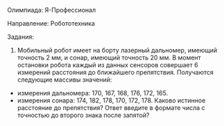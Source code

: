 Олимпиада: Я-Профессионал

Направление: Робототехника

Задания:

1) Мобильный робот имеет на борту лазерный дальномер, имеющий точность 2 мм, и сонар, имеющий точность 20 мм.
В момент остановки робота каждый из данных сенсоров совершает 6 измерений расстояния до ближайшего препятствия.
Получаются следующие массивы значений:
- измерения дальномера: 170, 167, 168, 176, 172, 165.
- измерения сонара: 174, 182, 178, 170, 172, 178.
Каково истинное расстояние до препятствия? Ответ введите в формате числа с точностью до второго знака после запятой?

